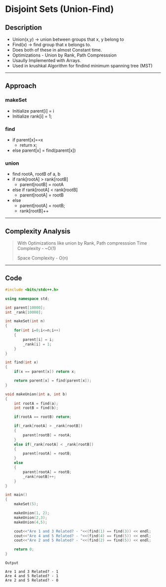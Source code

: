 
# Disjoint Sets (Union-Find)

## Description

- Union(x,y) -> union between groups that x, y belong to
- Find(x) -> find group that x belongs to.
- Does both of these in almost Constant time.
- Optimizations - Union by Rank, Path Compresssion
- Usaully Implemented with Arrays.
- Used in krushkal Algorithm for findind minimum spanning tree (MST)

-----------

## Approach

### makeSet
- Initialize parent[i] = i
- Initialize rank[i] = 1;

### find
- if parent[x]==x
  - return x;
- else parent[x] = find(parent[x])

### union
- find rootA, rootB of a, b
- if rank[rootA] > rank[rootB]
  - parent[rootB] = rootA
- else if rank[rootA] < rank[rootB]
  - parent[rootA] = rootB
- else
  - parent[rootA] = rootB;
  - rank[rootB]++ 

---------

## Complexity Analysis

> With Optimizations like union by Rank, Path compresssion
> Time Complexity - ~O(1)
>
> Space Complexity - O(n)

---------

## Code

```cpp
#include <bits/stdc++.h>

using namespace std;

int parent[10000];
int _rank[10000];

int makeSet(int n)
{
    for(int i=0;i<=n;i++)
    {
        parent[i] = i;
        _rank[i] = 1;
    }
}

int find(int x)
{
    if(x == parent[x]) return x;

    return parent[x] = find(parent[x]);
}

void makeUnion(int a, int b)
{
    int rootA = find(a);
    int rootB = find(b);

    if(rootA == rootB) return;

    if(_rank[rootA] > _rank[rootB])
    {
        parent[rootB] = rootA;
    }
    else if(_rank[rootA] < _rank[rootB])
    {
        parent[rootA] = rootB;
    }
    else
    {
        parent[rootA] = rootB;
        _rank[rootB]++;
    }
}

int main()
{
    makeSet(5);

    makeUnion(1, 2);
    makeUnion(2,3);
    makeUnion(4,5);

    cout<<"Are 1 and 3 Related? - "<<(find(1) == find(3)) << endl;
    cout<<"Are 4 and 5 Related? - "<<(find(4) == find(5)) << endl;
    cout<<"Are 2 and 5 Related? - "<<(find(2) == find(5)) << endl;

    return 0;
}


```

```
Output

Are 1 and 3 Related? - 1
Are 4 and 5 Related? - 1
Are 2 and 5 Related? - 0

```


